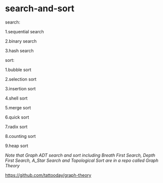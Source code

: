 
# search-and-sort
search:

1.sequential search

2.binary search

3.hash search


sort:

1.bubble sort

2.selection sort

3.insertion sort

4.shell sort

5.merge sort

6.quick sort

7.radix sort

8.counting sort

9.heap sort

*Note that Graph ADT search and sort including Breath First Search, Depth First Search, A_Star Search and Topological Sort are in a repo called Graph Theory*

https://github.com/tattooday/graph-theory
